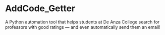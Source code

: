 # AddCode_Getter
A Python automation tool that helps students at De Anza College search for professors with good ratings — and even automatically send them an email!
